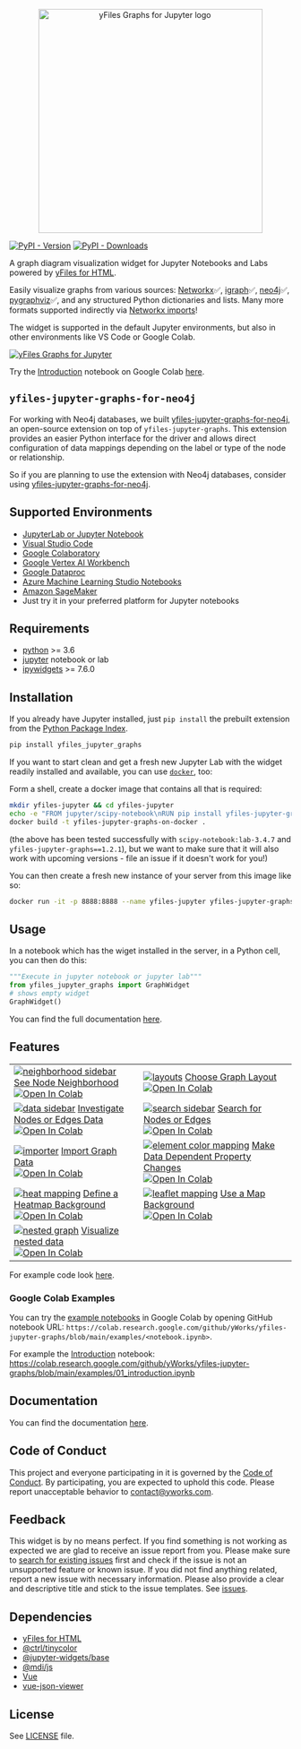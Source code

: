 <p align="center">
    <img src="https://raw.githubusercontent.com/yWorks/yfiles-jupyter-graphs/main/screenshots/yfiles-jupyter-graphs-logo.svg" alt='yFiles Graphs for Jupyter logo'  width="400px" style='max-width: 400px'>
</p>

[![PyPI - Version](https://img.shields.io/pypi/v/yfiles-jupyter-graphs?label=pypi%20package&color=%234c1)](https://pypi.org/project/yfiles-jupyter-graphs/) [![PyPI - Downloads](https://img.shields.io/pypi/dm/yfiles-jupyter-graphs)](https://pypi.org/project/yfiles-jupyter-graphs/)

A graph diagram visualization widget for Jupyter Notebooks and Labs powered by [yFiles for HTML](https://www.yworks.com/yfiles-overview?utm_campaign=yfiles4jupyter&utm_source=github&utm_medium=readme).

Easily visualize graphs from various sources: [Networkx](https://networkx.org/)✅, [igraph](https://igraph.org/python/)✅, [neo4j](https://pypi.org/project/neo4j/)✅, [pygraphviz](https://pygraphviz.github.io/)✅, and any structured Python dictionaries and lists. Many more formats supported indirectly via [Networkx imports](https://networkx.org/documentation/stable/reference/readwrite/index.html#reading-and-writing-graphs)!

The widget is supported in the default Jupyter environments, but also in other environments like VS Code or Google Colab.

[![yFiles Graphs for Jupyter](https://raw.githubusercontent.com/yWorks/yfiles-jupyter-graphs/main/screenshots/yfiles-jupyter-graphs.gif)](https://player.vimeo.com/video/715615671)

Try the [Introduction](https://github.com/yWorks/yfiles-jupyter-graphs/blob/main/examples/01_introduction.ipynb) notebook on Google Colab [here](https://colab.research.google.com/github/yWorks/yfiles-jupyter-graphs/blob/main/examples/01_introduction.ipynb).

## `yfiles-jupyter-graphs-for-neo4j`

For working with Neo4j databases, we
built [yfiles-jupyter-graphs-for-neo4j](https://github.com/yWorks/yfiles-jupyter-graphs-for-neo4j/), an open-source
extension on top of `yfiles-jupyter-graphs`. This extension provides an easier Python interface for the
driver and allows direct configuration of data mappings depending on the label or type of the node or relationship.

So if you are planning to use the extension with Neo4j databases, consider
using [yfiles-jupyter-graphs-for-neo4j](https://github.com/yWorks/yfiles-jupyter-graphs-for-neo4j/).

## Supported Environments
- [JupyterLab or Jupyter Notebook](https://jupyter.org/)
- [Visual Studio Code](https://code.visualstudio.com/)
- [Google Colaboratory](https://colab.research.google.com/)
- [Google Vertex AI Workbench](https://cloud.google.com/vertex-ai)
- [Google Dataproc](https://cloud.google.com/dataproc)
- [Azure Machine Learning Studio Notebooks](https://azure.microsoft.com/en-us/products/machine-learning/)
- [Amazon SageMaker](https://aws.amazon.com/sagemaker/)
- Just try it in your preferred platform for Jupyter notebooks

## Requirements
- [python](https://www.python.org/) >= 3.6
- [jupyter](https://jupyter.org/install) notebook or lab
- [ipywidgets](https://github.com/jupyter-widgets/ipywidgets) >= 7.6.0

## Installation

If you already have Jupyter installed, just `pip install` the prebuilt extension from the [Python Package Index](https://pypi.org/).

```bash
pip install yfiles_jupyter_graphs
```

If you want to start clean and get a fresh new Jupyter Lab with the widget readily installed and available, you can use [`docker`](https://www.docker.com/), too:

Form a shell, create a docker image that contains all that is required:

```bash
mkdir yfiles-jupyter && cd yfiles-jupyter
echo -e "FROM jupyter/scipy-notebook\nRUN pip install yfiles-jupyter-graphs" > Dockerfile
docker build -t yfiles-jupyter-graphs-on-docker .
```

(the above has been tested successfully with `scipy-notebook:lab-3.4.7` and `yfiles-jupyter-graphs==1.2.1`), but we want to make sure that it will also work with  upcoming versions - file an issue if it doesn't work for you!)

You can then create a fresh new instance of your server from this image like so:

```bash
docker run -it -p 8888:8888 --name yfiles-jupyter yfiles-jupyter-graphs-on-docker
```

## Usage

In a notebook which has the wiget installed in the server, in a Python cell, you can then do this:

```python
"""Execute in jupyter notebook or jupyter lab"""
from yfiles_jupyter_graphs import GraphWidget
# shows empty widget
GraphWidget()
```

You can find the full documentation [here](https://yworks.github.io/yfiles-jupyter-graphs/).

## Features
<table>
    <tr>
        <td><a href="https://github.com/yWorks/yfiles-jupyter-graphs/blob/main/examples/28_little-alchemy_example.ipynb"><img src="https://raw.githubusercontent.com/yWorks/yfiles-jupyter-graphs/main/screenshots/neighborhood.png" title="See Node Neighborhood" alt="neighborhood sidebar"></a>
        <a href="https://github.com/yWorks/yfiles-jupyter-graphs/blob/main/examples/28_little-alchemy_example.ipynb">See Node Neighborhood</a><br><a target="_blank" href="https://colab.research.google.com/github/yWorks/yfiles-jupyter-graphs/blob/main/examples/28_little-alchemy_example.ipynb"><img src="https://colab.research.google.com/assets/colab-badge.svg" alt="Open In Colab"/></a></td>
        <td><a href="https://github.com/yWorks/yfiles-jupyter-graphs/blob/main/examples/22_layouts.ipynb"><img src="https://raw.githubusercontent.com/yWorks/yfiles-jupyter-graphs/main/screenshots/layouts.png" title="Choose Graph Layout" alt="layouts"></a>
        <a href="https://github.com/yWorks/yfiles-jupyter-graphs/blob/main/examples/22_layouts.ipynb">Choose Graph Layout</a><br><a target="_blank" href="https://colab.research.google.com/github/yWorks/yfiles-jupyter-graphs/blob/main/examples/22_layouts.ipynb"><img src="https://colab.research.google.com/assets/colab-badge.svg" alt="Open In Colab"/></a></td>
    </tr>
    <tr>
        <td><a href="https://github.com/yWorks/yfiles-jupyter-graphs/blob/main/examples/23_sidebar.ipynb"><img src="https://raw.githubusercontent.com/yWorks/yfiles-jupyter-graphs/main/screenshots/data.png" title="Investigate Nodes and Edges Data" alt="data sidebar"></a>
        <a href="https://github.com/yWorks/yfiles-jupyter-graphs/blob/main/examples/23_sidebar.ipynb">Investigate Nodes or Edges Data</a><br><a target="_blank" href="https://colab.research.google.com/github/yWorks/yfiles-jupyter-graphs/blob/main/examples/23_sidebar.ipynb"><img src="https://colab.research.google.com/assets/colab-badge.svg" alt="Open In Colab"/></a></td>
        <td><a href="https://github.com/yWorks/yfiles-jupyter-graphs/blob/main/examples/23_sidebar.ipynb"><img src="https://raw.githubusercontent.com/yWorks/yfiles-jupyter-graphs/main/screenshots/search.png" title="Search for Nodes or Edges" alt="search sidebar"></a>
        <a href="https://github.com/yWorks/yfiles-jupyter-graphs/blob/main/examples/23_sidebar.ipynb">Search for Nodes or Edges</a><br><a target="_blank" href="https://colab.research.google.com/github/yWorks/yfiles-jupyter-graphs/blob/main/examples/23_sidebar.ipynb"><img src="https://colab.research.google.com/assets/colab-badge.svg" alt="Open In Colab"/></a></td>
    </tr>
    <tr>
        <td><a href="https://github.com/yWorks/yfiles-jupyter-graphs/blob/main/examples/13_networkx_import.ipynb"><img src="https://raw.githubusercontent.com/yWorks/yfiles-jupyter-graphs/main/screenshots/importer.png" title="Import Graph Data" alt="importer"></a>
        <a href="https://github.com/yWorks/yfiles-jupyter-graphs/blob/main/examples/13_networkx_import.ipynb">Import Graph Data</a><br><a target="_blank" href="https://colab.research.google.com/github/yWorks/yfiles-jupyter-graphs/blob/main/examples/13_networkx_import.ipynb"><img src="https://colab.research.google.com/assets/colab-badge.svg" alt="Open In Colab"/></a></td>
        <td><a href="https://github.com/yWorks/yfiles-jupyter-graphs/blob/main/examples/03_color_mapping.ipynb"><img src="https://raw.githubusercontent.com/yWorks/yfiles-jupyter-graphs/main/screenshots/element_color_mapping.png" title="Make Data Dependent Property Changes" alt="element color mapping"></a>
        <a href="https://github.com/yWorks/yfiles-jupyter-graphs/blob/main/examples/03_color_mapping.ipynb">Make Data Dependent Property Changes</a><br><a target="_blank" href="https://colab.research.google.com/github/yWorks/yfiles-jupyter-graphs/blob/main/examples/03_color_mapping.ipynb"><img src="https://colab.research.google.com/assets/colab-badge.svg" alt="Open In Colab"/></a></td>
    </tr>
    <tr>
        <td><a href="https://github.com/yWorks/yfiles-jupyter-graphs/blob/main/examples/29_heat_mapping.ipynb"><img src="https://raw.githubusercontent.com/yWorks/yfiles-jupyter-graphs/main/screenshots/heat_mapping.png" title="Define a heatmap background" alt="heat mapping"></a>
        <a href="https://github.com/yWorks/yfiles-jupyter-graphs/blob/main/examples/29_heat_mapping.ipynb">Define a Heatmap Background</a><br><a target="_blank" href="https://colab.research.google.com/github/yWorks/yfiles-jupyter-graphs/blob/main/examples/29_heat_mapping.ipynb"><img src="https://colab.research.google.com/assets/colab-badge.svg" alt="Open In Colab"/></a></td>
        <td><a href="https://github.com/yWorks/yfiles-jupyter-graphs/blob/main/examples/30_leaflet_mapping.ipynb"><img src="https://raw.githubusercontent.com/yWorks/yfiles-jupyter-graphs/main/screenshots/leaflet_map.png" title="Use a Map background" alt="leaflet mapping"></a>
        <a href="https://github.com/yWorks/yfiles-jupyter-graphs/blob/main/examples/30_leaflet_mapping.ipynb">Use a Map Background</a><br><a target="_blank" href="https://colab.research.google.com/github/yWorks/yfiles-jupyter-graphs/blob/main/examples/30_leaflet_mapping.ipynb"><img src="https://colab.research.google.com/assets/colab-badge.svg" alt="Open In Colab"/></a></td>
    </tr>
    <tr>
        <td><a href="https://github.com/yWorks/yfiles-jupyter-graphs/blob/main/examples/31_nested_graphs.ipynb"><img src="https://raw.githubusercontent.com/yWorks/yfiles-jupyter-graphs/main/screenshots/nesting.png" title="Visualize nested data" alt="nested graph"></a>
        <a href="https://github.com/yWorks/yfiles-jupyter-graphs/blob/main/examples/31_nested_graphs.ipynb">Visualize nested data</a><br><a target="_blank" href="https://colab.research.google.com/github/yWorks/yfiles-jupyter-graphs/blob/main/examples/31_nested_graphs.ipynb"><img src="https://colab.research.google.com/assets/colab-badge.svg" alt="Open In Colab"/></a></td>
    </tr>
</table>

For example code look [here](https://github.com/yWorks/yfiles-jupyter-graphs/tree/master/examples).

### Google Colab Examples
You can try the [example notebooks](https://github.com/yWorks/yfiles-jupyter-graphs/tree/master/examples) in Google Colab by
opening GitHub notebook URL: `https://colab.research.google.com/github/yWorks/yfiles-jupyter-graphs/blob/main/examples/<notebook.ipynb>`.

For example the [Introduction](https://github.com/yWorks/yfiles-jupyter-graphs/blob/main/examples/01_introduction.ipynb) notebook: <br>
https://colab.research.google.com/github/yWorks/yfiles-jupyter-graphs/blob/main/examples/01_introduction.ipynb

## Documentation
You can find the documentation [here](https://yworks.github.io/yfiles-jupyter-graphs/).

## Code of Conduct
This project and everyone participating in it is governed by the [Code of Conduct](https://github.com/yWorks/yfiles-jupyter-graphs/blob/master/CODE_OF_CONDUCT.md).
By participating, you are expected to uphold this code.
Please report unacceptable behavior to [contact@yworks.com](mailto:contact@yworks.com).

## Feedback
This widget is by no means perfect.
If you find something is not working as expected
we are glad to receive an issue report from you.
Please make sure to [search for existing issues](https://github.com/yWorks/yfiles-jupyter-graphs/search?q=is%3Aissue+repo%3AyWorks%2Fyfiles-jupyter-graphs&type=issues) first
and check if the issue is not an unsupported feature or known issue.
If you did not find anything related, report a new issue with necessary information.
Please also provide a clear and descriptive title and stick to the issue templates.
See [issues](https://github.com/yWorks/yfiles-jupyter-graphs/issues).

## Dependencies
- [yFiles for HTML](https://www.yworks.com/yfiles)
- [@ctrl/tinycolor](https://github.com/scttcper/tinycolor)
- [@jupyter-widgets/base](https://github.com/jupyter-widgets/ipywidgets)
- [@mdi/js](https://github.com/Templarian/MaterialDesign-JS)
- [Vue](https://vuejs.org/)
- [vue-json-viewer](https://github.com/chenfengjw163/vue-json-viewer)

## License
See [LICENSE](https://github.com/yWorks/yfiles-jupyter-graphs/blob/main/LICENSE.md) file.
